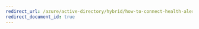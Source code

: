 ```yaml
---
redirect_url: /azure/active-directory/hybrid/how-to-connect-health-alert-catalog
redirect_document_id: true
---
```


